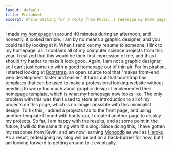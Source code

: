 ```yaml
---
layout: default
title: Protobowl
excerpt: While waiting for a reply from Kevin, I redesign my home page.
---
```

I made [my homepage](http://nielskornerup.github.io/) in around 40 minutes during an afternoon, and honestly, it looked terrible. I am by no means a graphic designer, and you could tell by looking at it. When I send out my resume to someone, I link to my homepage, as it contains all of my computer science projects from this year. I realized that this would be their first impression of me, and thus I should try harder to make it look good. Again, I am not a graphic designer, so I can't just come up with a good homepage out of thin air. For inspiration, I started looking at [Bootstrap](http://getbootstrap.com/), an open source tool that "makes front-end web development faster and easier." It turns out that bootstrap has templates that can be used to make a professional looking website without needing to worry too much about graphic design. I implemented their homepage template, which is what my homepage now looks like. The only problem with this was that I used to store an introduction to all of my projects on this page, which is no longer possible with this minimalist design. To fix this, I added a projects tab to the front page, and using another template I found with bootstrap, I created another page to display my projects. So far, I am happy with the results, and at some point in the future, I will do the same thing with this blog. Since doing this, I have gotten my response from Kevin, and am now learning [Mongodb](http://www.mongodb.org/) as well as [Heroku](https://www.heroku.com/). As a result, redesigning my blog will be put on a back-burner for now, but I am looking forward to getting around to it eventually.
